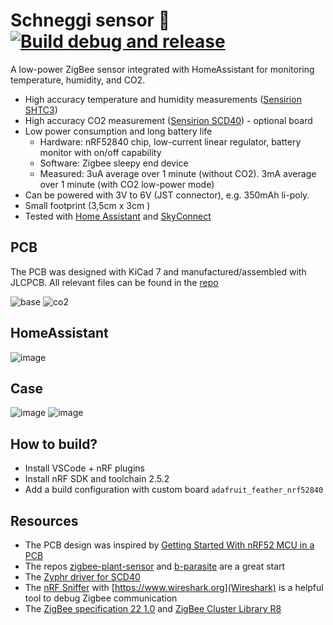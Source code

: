 # Schneggi sensor 🐌 [![Build debug and release](https://github.com/Rogger/schneggi-sensor/actions/workflows/main.yml/badge.svg)](https://github.com/Rogger/schneggi-sensor/actions/workflows/main.yml)
A low-power ZigBee sensor integrated with HomeAssistant for monitoring temperature, humidity, and CO2.

- High accuracy temperature and humidity measurements ([Sensirion SHTC3](https://www.sensirion.com/products/catalog/SHTC3/))
- High accuracy CO2 measurement ([Sensirion SCD40](https://sensirion.com/products/catalog/SCD40)) - optional board
- Low power consumption and long battery life
  - Hardware: nRF52840 chip, low-current linear regulator, battery monitor with on/off capability 
  - Software: Zigbee sleepy end device
  - Measured: 3uA average over 1 minute (without CO2). 3mA average over 1 minute (with CO2 low-power mode)
- Can be powered with 3V to 6V (JST connector), e.g. 350mAh li-poly.
- Small footprint (3,5cm x 3cm )
- Tested with [Home Assistant](https://www.home-assistant.io/) and [SkyConnect](https://www.home-assistant.io/skyconnect/)

## PCB
The PCB was designed with KiCad 7 and manufactured/assembled with JLCPCB. All relevant files can be found in the [repo](hardware)

![base](https://github.com/user-attachments/assets/ae48fca6-d7ca-4260-b0ca-0d7fdca1a1e8)
![co2](https://github.com/user-attachments/assets/a420414e-1857-45f5-8971-0bba9cf12d0e)

## HomeAssistant

![image](https://github.com/user-attachments/assets/fe9de769-8348-4b40-8632-f8fcfae44b9a)

## Case

![image](https://github.com/user-attachments/assets/109c8689-d393-492c-b431-5e4256592e8a)
![image](https://github.com/user-attachments/assets/0dd84a7b-14a9-4d71-ae2d-bca5665277f6)


## How to build?
- Install VSCode + nRF plugins
- Install nRF SDK and toolchain 2.5.2
- Add a build configuration with custom board `adafruit_feather_nrf52840`

## Resources
- The PCB design was inspired by [Getting Started With nRF52 MCU in a PCB](https://resources.altium.com/p/getting-started-nrf52-mcu-pcb#getting-started-schematics)
- The repos [zigbee-plant-sensor](https://github.com/stanvn/zigbee-plant-sensor) and [b-parasite](https://github.com/rbaron/b-parasite) are a great start
- The [Zyphr driver for SCD40](https://github.com/nobodyguy/sensirion_zephyr_drivers) 
- The [nRF Sniffer](https://developer.nordicsemi.com/nRF_Connect_SDK/doc/latest/nrf/protocols/zigbee/tools.html) with [https://www.wireshark.org](Wireshark) is a helpful tool to debug Zigbee communication
- The [ZigBee specification 22 1.0](https://csa-iot.org/wp-content/uploads/2022/01/docs-05-3474-22-0csg-zigbee-specification-1.pdf) and [ZigBee Cluster Library R8](https://zigbeealliance.org/wp-content/uploads/2021/10/07-5123-08-Zigbee-Cluster-Library.pdf)
